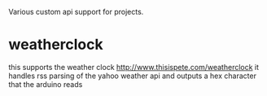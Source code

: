 Various custom api support for projects.


weatherclock
============

this supports the weather clock http://www.thisispete.com/weatherclock
it handles rss parsing of the yahoo weather api and outputs a hex character that the arduino reads
